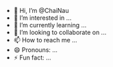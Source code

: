 - 👋 Hi, I’m @ChaiNau
- 👀 I’m interested in ...
- 🌱 I’m currently learning ...
- 💞️ I’m looking to collaborate on ...
- 📫 How to reach me ...
- 😄 Pronouns: ...
- ⚡ Fun fact: ...

<!---
ChaiNau/ChaiNau is a ✨ special ✨ repository because its `README.md` (this file) appears on your GitHub profile.
You can click the Preview link to take a look at your changes.
--->
